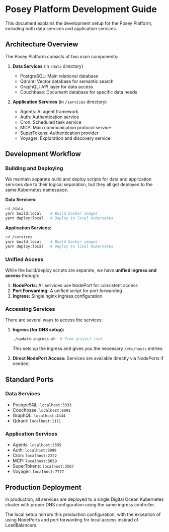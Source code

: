 # Posey Platform Development Guide

This document explains the development setup for the Posey Platform, including both data services and application services.

## Architecture Overview

The Posey Platform consists of two main components:

1. **Data Services** (in `/data` directory)
   - PostgreSQL: Main relational database
   - Qdrant: Vector database for semantic search
   - GraphQL: API layer for data access
   - Couchbase: Document database for specific data needs

2. **Application Services** (in `/services` directory)
   - Agents: AI agent framework
   - Auth: Authentication service
   - Cron: Scheduled task service
   - MCP: Main communication protocol service
   - SuperTokens: Authentication provider
   - Voyager: Exploration and discovery service

## Development Workflow

### Building and Deploying

We maintain separate build and deploy scripts for data and application services due to their logical separation, but they all get deployed to the same Kubernetes namespace.

**Data Services:**
```bash
cd /data
yarn build:local    # Build Docker images
yarn deploy:local   # Deploy to local Kubernetes
```

**Application Services:**
```bash
cd /services
yarn build:local    # Build Docker images
yarn deploy:local   # Deploy to local Kubernetes
```

### Unified Access

While the build/deploy scripts are separate, we have **unified ingress and access** through:

1. **NodePorts:** All services use NodePort for consistent access
2. **Port Forwarding:** A unified script for port forwarding
3. **Ingress:** Single nginx ingress configuration

### Accessing Services

There are several ways to access the services:

1. **Ingress (for DNS setup):**
   ```bash
   ./update-ingress.sh  # From project root
   ```
   
   This sets up the ingress and gives you the necessary `/etc/hosts` entries.

2. **Direct NodePort Access:**
   Services are available directly via NodePorts if needed.

## Standard Ports

### Data Services
- PostgreSQL: `localhost:3333`
- Couchbase: `localhost:8091`
- GraphQL: `localhost:4444`
- Qdrant: `localhost:1111`

### Application Services
- Agents: `localhost:5555`
- Auth: `localhost:9999`
- Cron: `localhost:2222`
- MCP: `localhost:5050`
- SuperTokens: `localhost:3567`
- Voyager: `localhost:7777`

## Production Deployment

In production, all services are deployed to a single Digital Ocean Kubernetes cluster with proper DNS configuration using the same ingress controller.

The local setup mirrors this production configuration, with the exception of using NodePorts and port forwarding for local access instead of LoadBalancers. 